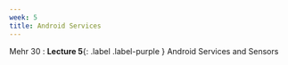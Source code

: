 ```yaml
---
week: 5
title: Android Services
---
```


Mehr 30
: **Lecture 5**{: .label .label-purple } Android Services and Sensors